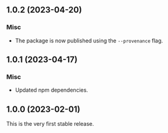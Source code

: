 ## 1.0.2 (2023-04-20)

### Misc

- The package is now published using the `--provenance` flag.

## 1.0.1 (2023-04-17)

### Misc

- Updated npm dependencies.

## 1.0.0 (2023-02-01)

This is the very first stable release.
